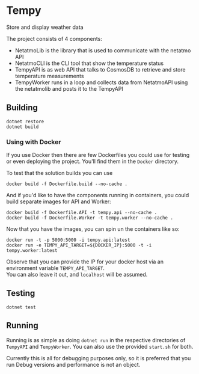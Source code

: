 # Tempy
Store and display weather data


The project consists of 4 components:

- NetatmoLib is the library that is used to communicate with the netatmo API
- NetatmoCLI is the CLI tool that show the temperature status
- TempyAPI is as web API that talks to CosmosDB to retrieve and store temperature measurements
- TempyWorker runs in a loop and collects data from NetatmoAPI using the netatmolib and posts it to the TempyAPI

## Building

```
dotnet restore
dotnet build
```

### Using with Docker

If you use Docker then there are few Dockerfiles you could use for testing or even deploying the project.
You'll find them in the `Docker` directory.

To test that the solution builds you can use 
```
docker build -f Dockerfile.build --no-cache .
```
And if you'd like to have the components running in containers, you could build separate images for API and Worker:

```
docker build -f Dockerfile.API -t tempy.api --no-cache .
docker build -f Dockerfile.Worker -t tempy.worker --no-cache .
```

Now that you have the images, you can spin un the containers like so:

```
docker run -t -p 5000:5000 -i tempy.api:latest
docker run -e TEMPY_API_TARGET=${DOCKER_IP}:5000 -t -i tempy.worker:latest
```
Observe that you can provide the IP for your docker host via an environment variable `TEMPY_API_TARGET`.  
You can also leave it out, and `localhost` will be assumed.


## Testing

```
dotnet test
```

## Running
Running is as simple as doing `dotnet run` in the respective directories of `TempyAPI` and `TempyWorker`. 
You can also use the provided `start.sh` for both.

Currently this is all for debugging purposes only, so it is preferred that you run Debug versions and performance is not an object. 


